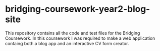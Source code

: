 # bridging-coursework-year2-blog-site
This repository contains all the code and test files for the Bridging Coursework. In this coursework I was required to make a web application containg both a blog app and an interactive CV form creator.
